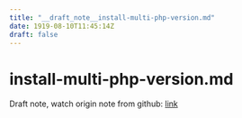 ```yaml
---
title: "__draft_note__install-multi-php-version.md"
date: 1919-08-10T11:45:14Z
draft: false
---
```


# install-multi-php-version.md

Draft note, watch origin note from github: [link](https://github.com/tinghaolai/just-random-note/blob/master/kafka/install-multi-php-version.md)